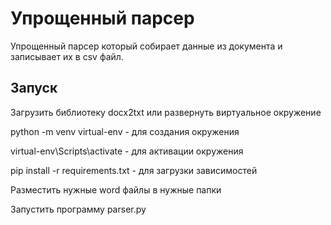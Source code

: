 # Упрощенный парсер
Упрощенный парсер который собирает данные из документа и записывает их в csv файл.

## Запуск
Загрузить библиотеку docx2txt или развернуть виртуальное окружение

python -m venv virtual-env - для создания окружения

virtual-env\Scripts\activate - для активации окружения

pip install -r requirements.txt - для загрузки зависимостей

Разместить нужные word файлы в нужные папки

Запустить программу parser.py
